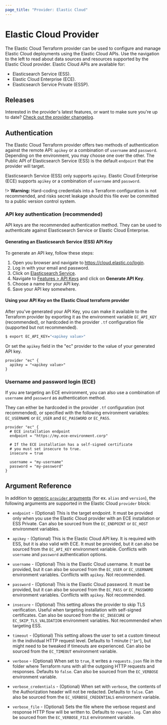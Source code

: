 ```yaml
---
page_title: "Provider: Elastic Cloud"
---
```


# Elastic Cloud Provider

The Elastic Cloud Terraform provider can be used to configure and manage Elastic Cloud deployments using the Elastic Cloud
APIs. Use the navigation to the left to read about data sources and resources supported by the Elastic Cloud provider. Elastic Cloud APIs are available for:

* Elasticsearch Service (ESS).
* Elastic Cloud Enterprise (ECE).
* Elasticsearch Service Private (ESSP).

## Releases

Interested in the provider's latest features, or want to make sure you're up to date? [Check out the provider changelog](https://github.com/elastic/terraform-provider-ec/blob/master/CHANGELOG.md).

## Authentication

The Elastic Cloud Terraform provider offers two methods of authentication against the remote API: `apikey` or a combination of `username` and `password`. Depending on the environment, you may choose one over the other. The Public API of Elasticsearch Service (ESS) is the default `endpoint` that the provider will target.

Elasticsearch Service (ESS) only supports `apikey`. Elastic Cloud Enterprise (ECE) supports `apikey` or a combination of `username` and `password`.

!> **Warning:** Hard-coding credentials into a Terraform configuration is not recommended, and risks secret leakage should this file ever be committed to a public version control system.

### API key authentication (recommended)

API keys are the recommended authentication method. They can be used to authenticate against Elasticsearch Service or Elastic Cloud Enterprise.

#### Generating an Elasticsearch Service (ESS) API Key

To generate an API key, follow these steps:

  1. Open you browser and navigate to <https://cloud.elastic.co/login>.
  2. Log in with your email and password.
  3. Click on [Elasticsearch Service](https://cloud.elastic.co/deployments).
  4. Navigate to [Features > API Keys](https://cloud.elastic.co/deployment-features/keys) and click on **Generate API Key**.
  5. Choose a name for your API key.
  6. Save your API key somewhere.

#### Using your API Key on the Elastic Cloud terraform provider

After you've generated your API Key, you can make it available to the Terraform provider by exporting it as the environment variable `EC_API_KEY` (recommended), or hardcoded in the provider `.tf` configuration file (supported but not recommended).

```sh
$ export EC_API_KEY="<apikey value>"
```

Or set the `apikey` field in the "ec" provider to the value of your generated API key.

```hcl
provider "ec" {
  apikey = "<apikey value>"
}
```

### Username and password login (ECE)

If you are targeting an ECE environment, you can also use a combination of `username` and `password` as authentication method. 

They can either be hardcoded in the provider `.tf` configuration (not recommended), or specified with the following environment variables: `EC_USERNAME` or `EC_USER` and `EC_PASSWORD` or `EC_PASS`.

```hcl
provider "ec" {
  # ECE installation endpoint
  endpoint = "https://my.ece-environment.corp"

  # If the ECE installation has a self-signed certificate
  # you must set insecure to true.
  insecure = true

  username = "my-username"
  password = "my-password"
}
```

## Argument Reference

In addition to [generic `provider` arguments](https://www.terraform.io/docs/configuration/providers.html)
(for ex. `alias` and `version`), the following arguments are supported in the Elastic Cloud `provider` block:

* `endpoint` - (Optional) This is the target endpoint. It must be provided only when
   you use the Elastic Cloud provider with an ECE installation or ESS Private.
  Can also be sourced from the `EC_ENDPOINT` or `EC_HOST` environment variables.

* `apikey` - (Optional) This is the Elastic Cloud API key. It is required with ESS, but it is also valid with ECE. It must be
  provided, but it can also be sourced from the `EC_API_KEY` environment variable.
  Conflicts with `username` and `password` authentication options.

* `username` - (Optional) This is the Elastic Cloud username. It must be provided, but it can also
  be sourced from the `EC_USER` or `EC_USERNAME` environment variables. Conflicts with
  `apikey`. Not recommended.

* `password` - (Optional) This is the Elastic Cloud password. It must be provided, but it can also
  be sourced from the `EC_PASS` or `EC_PASSWORD` environment variables. Conflicts with 
  `apikey`. Not recommended.

* `insecure` - (Optional) This setting allows the provider to skip TLS verification.
  Useful when targeting installation with self-signed certificates. Can also be sourced from the
  `EC_INSECURE` or `EC_SKIP_TLS_VALIDATION` environment variables. Not recommended when
  targeting ESS.

* `timeout` - (Optional) This setting allows the user to set a custom timeout in the
  individual HTTP request level. Defaults to 1 minute (`"1m"`), but might need to be tweaked if timeouts
  are experienced. Can also be sourced from the `EC_TIMEOUT` environment variable.

* `verbose` - (Optional) When set to `true`, it writes a `requests.json` file in the folder
  where Terraform runs with all the outgoing HTTP requests and responses. Defaults to `false`.
  Can also be sourced from the `EC_VERBOSE` environment variable.

* `verbose_credentials` - (Optional) When set with `verbose`, the contents of the Authorization
  header will not be redacted. Defaults to `false`. Can also be sourced from the
  `EC_VERBOSE_CREDENTIALS` environment variable.

* `verbose_file` - (Optional) Sets the file where the verbose request and response HTTP flow will
  be written to. Defaults to `request.log`. Can also be sourced from the `EC_VERBOSE_FILE`
  environment variable.
